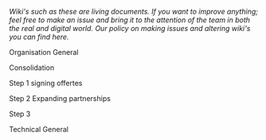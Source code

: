 _Wiki's such as these are living documents. If you want to improve anything; feel free to make an issue and bring it to the attention of the team in both the real and digital world. Our policy on making issues and altering wiki's you can find here._


Organisation General

Consolidation

Step 1 signing offertes

Step 2 Expanding partnerships

Step 3




Technical General

